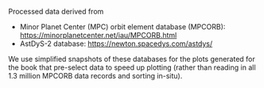 Processed data derived from
 * Minor Planet Center (MPC) orbit element database (MPCORB): https://minorplanetcenter.net/iau/MPCORB.html
 * AstDyS-2 database: https://newton.spacedys.com/astdys/

We use simplified snapshots of these databases for the plots generated for the book that pre-select data 
to speed up plotting (rather than reading in all 1.3 million MPCORB data records and sorting in-situ).
